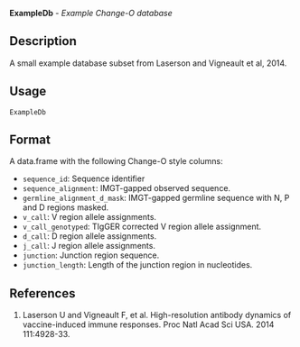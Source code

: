 **ExampleDb** - *Example Change-O database*

Description
--------------------

A small example database subset from Laserson and Vigneault et al, 2014.


Usage
--------------------
```
ExampleDb
```




Format
-------------------
A data.frame with the following Change-O style columns:

+ `sequence_id`:           Sequence identifier
+ `sequence_alignment`:         IMGT-gapped observed sequence.
+ `germline_alignment_d_mask`:  IMGT-gapped germline sequence with N, P and
D regions masked.
+ `v_call`:                V region allele assignments.
+ `v_call_genotyped`:      TIgGER corrected V region allele assignment.
+ `d_call`:                D region allele assignments.
+ `j_call`:                J region allele assignments.
+ `junction`:              Junction region sequence.
+ `junction_length`:       Length of the junction region in nucleotides.


References
-------------------


1. Laserson U and Vigneault F, et al. High-resolution antibody dynamics of
vaccine-induced immune responses.
Proc Natl Acad Sci USA. 2014 111:4928-33.










